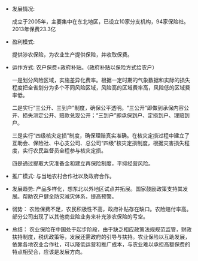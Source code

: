 - 发展情况:

  成立于2005年，主要集中在东北地区，已设立10家分支机构，94家保险社。2013年保费23.3亿

- 盈利模式:

  提供涉农保险，为农业生产提供保险，并收取保费。

- 运作方式:
  农户保费+政府补贴。（政府补贴以保险方式给农户）

  一是划分风险区域，实施差异化费率。根据一定时期的气象数据和实际的损失程度把全省划分为多个不同风险区域，风险高的区域费率高，风险低的区域费率低。

  二是实行“三公开、三到户”制度，确保公平透明。“三公开”即做到承保内容公开、损失测定公开、赔款兑现公开；“三到户”即承保到户、定损到户、理赔到户。

  三是实行“四级核灾定损”制度，确保理赔真实准确。在核灾定损过程中建立了互助会、保险社、中心支公司、总公司“四级”核灾定损制度，根据灾害损失程度，实行农民监督员全程参与核灾定损。

  四是通过提取大灾准备金和建立再保险制度，平抑经营风险。

- 推广模式:
  与当地农村合作社以及政府合作。

- 发展趋势:
  产品多样化，想东北以外地区试点并拓展。国家鼓励政策支持其发展。帮助农户健全防灾减灾体系，提高预警。

- 弱势：
  农险保费不足，农民积极性不高，政府补贴存在缺口。农险赔付率高。部分公司出现了以其他商业险业务来补充涉农保险的亏空。

- 总结：
  农业保险在中国处于起步阶段，由于缺乏相应政策法规规范监管，财政扶持制度，税优政策等，发展还需政府的引导与扶持。农业保险以互助发展，依靠各地农业合作社，可以降低运营和推广成本，与农业难以承担高额保费的特点相契合，应该是发展方向。
